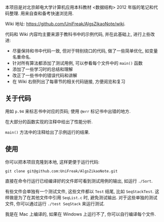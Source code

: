 本项目是对北京邮电大学计算机应用本科教材 <数据结构> 2012 年版的笔记和代码整理. 用来自查和备考快速浏览用.

Wiki 地址: <https://github.com/UniFreak/AlgsZikaoNote/wiki>.

代码和 Wiki 内容均主要来源于教科书中的示例代码, 并在此基础上, 进行上些改进:

- 尽量保持和书中代码一致, 但对于特别绕口的代码, 做了一些简单优化, 如变量名重命名.
- 针对所有算法都添加了测试用例, 可以参看每个文件中的 `main()` 函数
- 添加了一些学习时的总结和理解
- 改正了一些书中的错误代码和讲解
- 在 Wiki 右侧列出了每章节的相关代码链接, 方便阅览和复习

## 关于代码

用如 `p.94` 来标志书中对应的页码; 使用 `@err` 标记书中出错的地方.

在大部分的函数实现的注释中给出了性能分析.

`main()` 方法中的注释给出了示例运行的结果.

## 使用

你可以把本项目克隆到本地, 这样更便于运行代码:

	git clone git@github.com:UniFreak/AlgsZikaoNote.git

直接在命令行运行已经编译好的文件即可看到测试用例的输出, 如运行 `./Sort`.

有些文件会单独有一个测试文件, 这些文件都以 `Test` 结尾, 比如 `SeqStackTest`. 这样做是为了在其他文件中引用 `SeqList.c`
时, 避免测试输出. 对于这些单独的测试文件, 你可以通过运行 `./test SeqStack` 来运行测试.

我是在 Mac 上编译的, 如果在 Windows 上运行不了, 你可以自行编译每个文件.